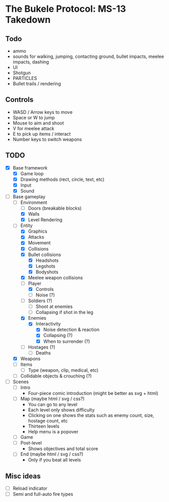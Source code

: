 # The Bukele Protocol: MS-13 Takedown

## Todo
- ammo
- sounds for walking, jumping, contacting ground, bullet impacts, meelee impacts, dashing
- UI
- Shotgun
- PARTICLES
- Bullet trails / rendering

## Controls

- WASD / Arrow keys to move
- Space or W to jump
- Mouse to aim and shoot
- V for meelee attack
- E to pick up items / interact
- Number keys to switch weapons

## TODO

- [x] Base framework
    - [x] Game loop
    - [x] Drawing methods (rect, circle, text, etc)
    - [x] Input
    - [x] Sound
- [ ] Base gameplay
    - [ ] Environment
        - [ ] Doors (breakable blocks)
        - [x] Walls
        - [x] Level Rendering
    - [ ] Entity
        - [x] Graphics
        - [x] Attacks
        - [x] Movement
        - [x] Collisions
        - [x] Bullet collisions
            - [x] Headshots
            - [x] Legshots
            - [x] Bodyshots
        - [x] Meelee weapon collisions
        - [ ] Player
            - [x] Controls
            - [ ] Noise (?)
        - [ ] Soldiers (?)
            - [ ] Shoot at enemies 
            - [ ] Collapsing if shot in the leg
        - [x] Enemies
            - [x] Interactivity
                - [x] Noise detection & reaction
                - [x] Collapsing (?)
                - [x] When to surrender (?)
        - [ ] Hostages (?)
            - [ ] Deaths
    - [x] Weapons
    - [ ] Items
        - [ ] Type (weapon, clip, medical, etc)
    - [ ] Collidable objects & crouching (?)
- [ ] Scenes
    - [ ] Intro
        - Four-piece comic introduction (might be better as svg + html)
    - [ ] Map (maybe html / svg / css?)
        - You can go to any level
        - Each level only shows difficulty
        - Clicking on one shows the stats such as enemy count, size, hostage count, etc
        - Thirteen levels
        - Help menu is a popover
    - [ ] Game
    - [ ] Post-level
        - Shows objectives and total score
    - [ ] End (maybe html / svg / css?)
        - Only if you beat all levels

## Misc ideas

- [ ] Reload indicator
- [ ] Semi and full-auto fire types
